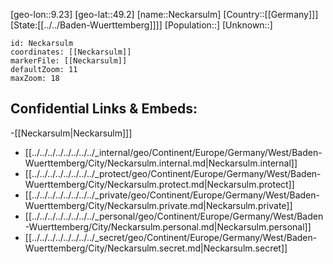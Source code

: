 ﻿---
location: [49.2,9.23]
mapzoom: [7,12] 
mapmarker: city 
type: City
tags:
- geo/City


SpocWebEntityId: 32767
isDeleted: false
confidential: public

---
[geo-lon::9.23]
[geo-lat::49.2]
[name::Neckarsulm]
[Country::[[Germany]]]
[State:[[../../Baden-Wuerttemberg]]]]
[Population::]
[Unknown::]


```leaflet
id: Neckarsulm
coordinates: [[Neckarsulm]]
markerFile: [[Neckarsulm]]
defaultZoom: 11 
maxZoom: 18
```


## Confidential Links & Embeds: 
-[[Neckarsulm|Neckarsulm]]] 
- [[../../../../../../../../_internal/geo/Continent/Europe/Germany/West/Baden-Wuerttemberg/City/Neckarsulm.internal.md|Neckarsulm.internal]] 
- [[../../../../../../../../_protect/geo/Continent/Europe/Germany/West/Baden-Wuerttemberg/City/Neckarsulm.protect.md|Neckarsulm.protect]] 
- [[../../../../../../../../_private/geo/Continent/Europe/Germany/West/Baden-Wuerttemberg/City/Neckarsulm.private.md|Neckarsulm.private]] 
- [[../../../../../../../../_personal/geo/Continent/Europe/Germany/West/Baden-Wuerttemberg/City/Neckarsulm.personal.md|Neckarsulm.personal]] 
- [[../../../../../../../../_secret/geo/Continent/Europe/Germany/West/Baden-Wuerttemberg/City/Neckarsulm.secret.md|Neckarsulm.secret]] 
